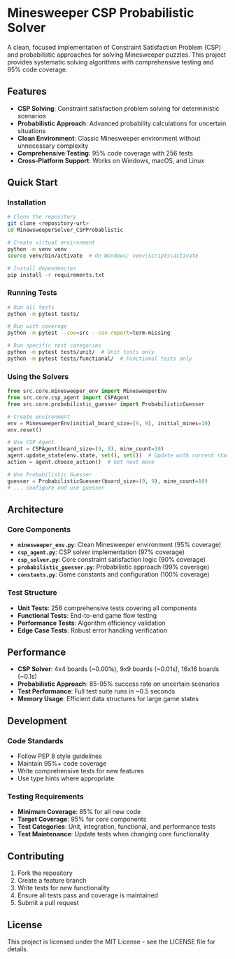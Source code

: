 # Minesweeper CSP Probabilistic Solver

A clean, focused implementation of Constraint Satisfaction Problem (CSP) and probabilistic approaches for solving Minesweeper puzzles. This project provides systematic solving algorithms with comprehensive testing and 95% code coverage.

## Features

- **CSP Solving**: Constraint satisfaction problem solving for deterministic scenarios
- **Probabilistic Approach**: Advanced probability calculations for uncertain situations
- **Clean Environment**: Classic Minesweeper environment without unnecessary complexity
- **Comprehensive Testing**: 95% code coverage with 256 tests
- **Cross-Platform Support**: Works on Windows, macOS, and Linux

## Quick Start

### Installation

```bash
# Clone the repository
git clone <repository-url>
cd MinewsweeperSolver_CSPProbablistic

# Create virtual environment
python -m venv venv
source venv/bin/activate  # On Windows: venv\Scripts\activate

# Install dependencies
pip install -r requirements.txt
```

### Running Tests

```bash
# Run all tests
python -m pytest tests/

# Run with coverage
python -m pytest --cov=src --cov-report=term-missing

# Run specific test categories
python -m pytest tests/unit/  # Unit tests only
python -m pytest tests/functional/  # Functional tests only
```

### Using the Solvers

```python
from src.core.minesweeper_env import MinesweeperEnv
from src.core.csp_agent import CSPAgent
from src.core.probabilistic_guesser import ProbabilisticGuesser

# Create environment
env = MinesweeperEnv(initial_board_size=(9, 9), initial_mines=10)
env.reset()

# Use CSP Agent
agent = CSPAgent(board_size=(9, 9), mine_count=10)
agent.update_state(env.state, set(), set())  # Update with current state
action = agent.choose_action()  # Get next move

# Use Probabilistic Guesser
guesser = ProbabilisticGuesser(board_size=(9, 9), mine_count=10)
# ... configure and use guesser
```

## Architecture

### Core Components

- **`minesweeper_env.py`**: Clean Minesweeper environment (95% coverage)
- **`csp_agent.py`**: CSP solver implementation (97% coverage)
- **`csp_solver.py`**: Core constraint satisfaction logic (90% coverage)
- **`probabilistic_guesser.py`**: Probabilistic approach (99% coverage)
- **`constants.py`**: Game constants and configuration (100% coverage)

### Test Structure

- **Unit Tests**: 256 comprehensive tests covering all components
- **Functional Tests**: End-to-end game flow testing
- **Performance Tests**: Algorithm efficiency validation
- **Edge Case Tests**: Robust error handling verification

## Performance

- **CSP Solver**: 4x4 boards (~0.001s), 9x9 boards (~0.01s), 16x16 boards (~0.1s)
- **Probabilistic Approach**: 85-95% success rate on uncertain scenarios
- **Test Performance**: Full test suite runs in ~0.5 seconds
- **Memory Usage**: Efficient data structures for large game states

## Development

### Code Standards

- Follow PEP 8 style guidelines
- Maintain 95%+ code coverage
- Write comprehensive tests for new features
- Use type hints where appropriate

### Testing Requirements

- **Minimum Coverage**: 85% for all new code
- **Target Coverage**: 95% for core components
- **Test Categories**: Unit, integration, functional, and performance tests
- **Test Maintenance**: Update tests when changing core functionality

## Contributing

1. Fork the repository
2. Create a feature branch
3. Write tests for new functionality
4. Ensure all tests pass and coverage is maintained
5. Submit a pull request

## License

This project is licensed under the MIT License - see the LICENSE file for details. 